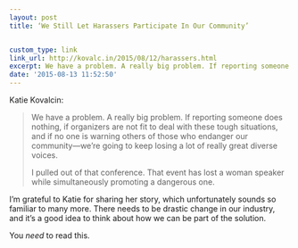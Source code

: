 ```yaml
---
layout: post
title: ‘We Still Let Harassers Participate In Our Community’


custom_type: link
link_url: http://kovalc.in/2015/08/12/harassers.html
excerpt: We have a problem. A really big problem. If reporting someone does nothing, if organizers are not fit to deal with these tough situations, and if no one is warning others of those who endanger our community
date: '2015-08-13 11:52:50'
---
```

Katie Kovalcin:

> We have a problem. A really big problem. If reporting someone does nothing, if organizers are not fit to deal with these tough situations, and if no one is warning others of those who endanger our community—we’re going to keep losing a lot of really great diverse voices.
> 
> I pulled out of that conference. That event has lost a woman speaker while simultaneously promoting a dangerous one.

I’m grateful to Katie for sharing her story, which unfortunately sounds so familiar to many more. There needs to be drastic change in our industry, and it’s a good idea to think about how we can be part of the solution.

You *need* to read this.
